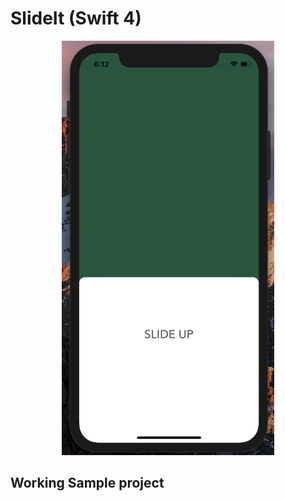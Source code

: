 
# SlideIt (Swift 4)

<div align = "center">
<img src="SlideIt/Screenshots/screenshot_slideIt.png" width="340" />
</div>



## Working Sample project


